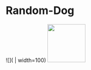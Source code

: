 # Random-Dog

![]( | width=100)
<img src="[https://your-image-url.type](https://user-images.githubusercontent.com/75522456/183608064-df8464a5-c730-4b49-999a-a9a3cf34002a.png)" width="100" height="100">

